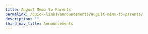 ```yaml
---
title: August Memo to Parents
permalink: /quick-links/announcements/august-memo-to-parents/
description: ""
third_nav_title: Announcements
---
```

